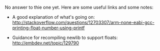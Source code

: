 No answer to thie one yet. Here are some useful links and some notes:

* A good explanation of what's going on: http://stackoverflow.com/questions/12703307/arm-none-eabi-gcc-printing-float-number-using-printf

* Guidance for recompiling newlib to support floats: http://embdev.net/topic/129790
